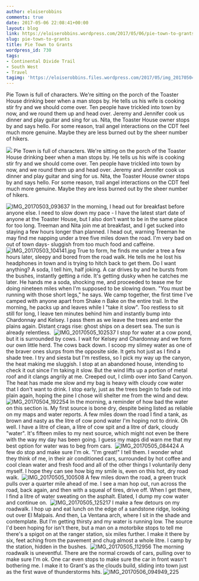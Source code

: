 ```yaml
---
author: eloiserobbins
comments: true
date: 2017-05-06 22:08:41+00:00
layout: blog
link: https://eloiserobbins.wordpress.com/2017/05/06/pie-town-to-grants/
slug: pie-town-to-grants
title: Pie Town to Grants
wordpress_id: 730
tags:
- Continental Divide Trail
- South West
- Travel
tagimg: 'https://eloiserobbins.files.wordpress.com/2017/05/img_20170504_174649.jpg'
---
```


Pie Town is full of characters. We're sitting on the porch of the Toaster House drinking beer when a man stops by. He tells us his wife is cooking stir fry and we should come over. Ten people have trickled into town by now, and we round them up and head over. Jeremy and Jennifer cook us dinner and play guitar and sing for us. Nita, the Toaster House owner stops by and says hello. For some reason, trail angel interactions on the CDT feel much more genuine. Maybe they are less burned out by the sheer number of hikers.


[![](https://eloiserobbins.files.wordpress.com/2017/05/img_20170504_174649.jpg)](https://eloiserobbins.files.wordpress.com/2017/05/img_20170504_174649.jpg)
Pie Town is full of characters. We're sitting on the porch of the Toaster House drinking beer when a man stops by. He tells us his wife is cooking stir fry and we should come over. Ten people have trickled into town by now, and we round them up and head over. Jeremy and Jennifer cook us dinner and play guitar and sing for us. Nita, the Toaster House owner stops by and says hello. For some reason, trail angel interactions on the CDT feel much more genuine. Maybe they are less burned out by the sheer number of hikers.

![IMG_20170503_093637](https://eloiserobbins.files.wordpress.com/2017/05/img_20170503_093637.jpg)
In the morning, I head out for breakfast before anyone else. I need to slow down my pace - I have the latest start date of anyone at the Toaster House, but I also don't want to be in the same place for too long. Treeman and Nita join me at breakfast, and I get sucked into staying a few hours longer than planned. I head out, warning Treeman he may find me napping under a tree five miles down the road. I'm very bad on out of town days- sluggish from too much food and caffeine.
 ![IMG_20170503_104141.jpg](https://eloiserobbins.files.wordpress.com/2017/05/img_20170503_104141.jpg)
True to form, he finds me under a tree a few hours later, sleepy and bored from the road walk. He tells me he lost his headphones in town and is trying to hitch back to get them. Do I want anything? A soda, I tell him, half joking. A car drives by and he bursts from the bushes, instantly getting a ride.
It's getting dusky when he catches me later. He hands me a soda, shocking me, and proceeded to tease me for doing nineteen miles when I'm supposed to be slowing down. "You must be running with those short legs," he says. We camp together, the first time I've camped with anyone apart from Shake n Bake on the entire trail.
In the morning, he packs up and leaves while I "take it slow". Too restless to sit still for long, I leave ten minutes behind him and instantly bump into Chardonnay and Kelsey. I pass them as we leave the trees and enter the plains again. Distant crags rise: ghost ships on a desert sea. The sun is already relentless.
 ![IMG_20170505_102537](https://eloiserobbins.files.wordpress.com/2017/05/img_20170505_102537.jpg)
I stop for water at a cow pond, but it is surrounded by cows. I wait for Kelsey and Chardonnay and we form our own little herd. The cows back down. I scoop my slimey water as one of the braver ones slurps from the opposite side.
It gets hot just as I find a shade tree. I try and siesta but I'm restless, so I pick my way up the canyon, the heat making me sluggish. I stop at an abandoned house, intending to check it out since I'm taking it slow. But the wind lifts up a portion of metal roof and it clangs angrily at me. Creeped out, I climb over into Sand Canyon. The heat has made me slow and my bag is heavy with cloudy cow water that I don't want to drink. I stop early, just as the trees begin to fade out into plain again, hoping the pine I chose will shelter me from the wind and dew.
 ![IMG_20170504_192254](https://eloiserobbins.files.wordpress.com/2017/05/img_20170504_192254.jpg)
In the morning, a reminder of how bad the water on this section is. My first source is bone dry, despite being listed as reliable on my maps and water reports. A few miles down the road I find a tank, as brown and nasty as the litre of cow pond water I'm hoping not to drink. Oh well. I have a litre of clean, a litre of cow spit and a litre of dark, cloudy "water". It's fifteen miles to my next source, which might not even be there with the way my day has been going. I guess my maps did warn me that my best option for water was to beg from cars.
 ![IMG_20170505_084424](https://eloiserobbins.files.wordpress.com/2017/05/img_20170505_084424.jpg)
A few do stop and make sure I'm ok. "I'm great!" I tell them. I wonder what they think of me, in their air conditioned cars, surrounded by hot coffee and cool clean water and fresh food and all of the other things I voluntarily deny myself. I hope they can see how big my smile is, even on this hot, dry road walk.
 ![IMG_20170505_100508](https://eloiserobbins.files.wordpress.com/2017/05/img_20170505_100508.jpg)
A few miles down the road, a green truck pulls over a quarter mile ahead of me. I see a man hop out, run across the road, back again, and then with a squeal of tires, drive off. When I get there, I find a litre of water sweating on the asphalt. Elated, I dump my cow water and continue on.
 ![IMG_20170505_125217](https://eloiserobbins.files.wordpress.com/2017/05/img_20170505_125217.jpg)
I make a few detours on my roadwalk. I hop up and eat lunch on the edge of a sandstone ridge, looking out over El Malpais. And then, La Ventana arch, where I sit in the shade and contemplate. But I'm getting thirsty and my water is running low. The source I'd been hoping for isn't there, but a man on a motorbike stops to tell me there's a spigot on at the ranger station, six miles further. I make it there by six, feet aching from the pavement and chug almost a whole litre. I camp by the station, hidden in the bushes.
 ![IMG_20170505_112956](https://eloiserobbins.files.wordpress.com/2017/05/img_20170505_112956.jpg)
The morning roadwalk is uneventful. There are the normal crowds of cars, pulling over to make sure I'm ok. One car even stops to make sure the car in front wasn't bothering me. I make it to Grant's as the clouds build, sliding into town just as the first wave of thunderstorms hits.
![IMG_20170506_094949_225](https://eloiserobbins.files.wordpress.com/2017/05/img_20170506_094949_225.jpg)
